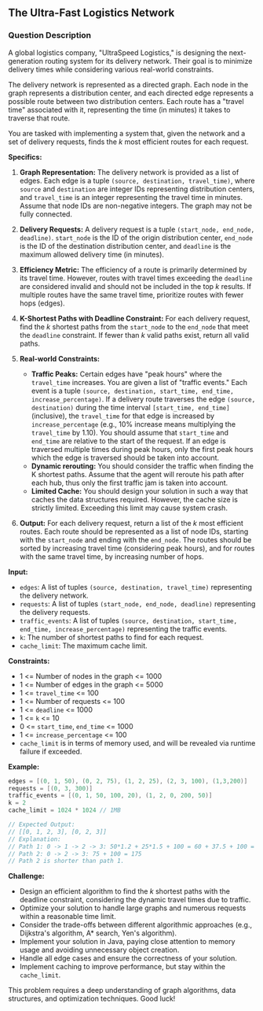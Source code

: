 ## The Ultra-Fast Logistics Network

### Question Description

A global logistics company, "UltraSpeed Logistics," is designing the next-generation routing system for its delivery network. Their goal is to minimize delivery times while considering various real-world constraints.

The delivery network is represented as a directed graph. Each node in the graph represents a distribution center, and each directed edge represents a possible route between two distribution centers. Each route has a "travel time" associated with it, representing the time (in minutes) it takes to traverse that route.

You are tasked with implementing a system that, given the network and a set of delivery requests, finds the *k* most efficient routes for each request.

**Specifics:**

1.  **Graph Representation:** The delivery network is provided as a list of edges. Each edge is a tuple `(source, destination, travel_time)`, where `source` and `destination` are integer IDs representing distribution centers, and `travel_time` is an integer representing the travel time in minutes. Assume that node IDs are non-negative integers. The graph may not be fully connected.

2.  **Delivery Requests:** A delivery request is a tuple `(start_node, end_node, deadline)`. `start_node` is the ID of the origin distribution center, `end_node` is the ID of the destination distribution center, and `deadline` is the maximum allowed delivery time (in minutes).

3.  **Efficiency Metric:** The efficiency of a route is primarily determined by its travel time. However, routes with travel times exceeding the `deadline` are considered invalid and should not be included in the top *k* results. If multiple routes have the same travel time, prioritize routes with fewer hops (edges).

4.  **K-Shortest Paths with Deadline Constraint:** For each delivery request, find the *k* shortest paths from the `start_node` to the `end_node` that meet the `deadline` constraint. If fewer than *k* valid paths exist, return all valid paths.

5.  **Real-world Constraints:**
    *   **Traffic Peaks:** Certain edges have "peak hours" where the `travel_time` increases. You are given a list of "traffic events." Each event is a tuple `(source, destination, start_time, end_time, increase_percentage)`. If a delivery route traverses the edge `(source, destination)` during the time interval `[start_time, end_time]` (inclusive), the `travel_time` for that edge is increased by `increase_percentage` (e.g., 10% increase means multiplying the `travel_time` by 1.10). You should assume that `start_time` and `end_time` are relative to the start of the request. If an edge is traversed multiple times during peak hours, only the first peak hours which the edge is traversed should be taken into account.
    *   **Dynamic rerouting:** You should consider the traffic when finding the K shortest paths. Assume that the agent will reroute his path after each hub, thus only the first traffic jam is taken into account.
    *   **Limited Cache:** You should design your solution in such a way that caches the data structures required. However, the cache size is strictly limited. Exceeding this limit may cause system crash.

6.  **Output:** For each delivery request, return a list of the *k* most efficient routes. Each route should be represented as a list of node IDs, starting with the `start_node` and ending with the `end_node`. The routes should be sorted by increasing travel time (considering peak hours), and for routes with the same travel time, by increasing number of hops.

**Input:**

*   `edges`: A list of tuples `(source, destination, travel_time)` representing the delivery network.
*   `requests`: A list of tuples `(start_node, end_node, deadline)` representing the delivery requests.
*   `traffic_events`: A list of tuples `(source, destination, start_time, end_time, increase_percentage)` representing the traffic events.
*   `k`: The number of shortest paths to find for each request.
*   `cache_limit`: The maximum cache limit.

**Constraints:**

*   1 <= Number of nodes in the graph <= 1000
*   1 <= Number of edges in the graph <= 5000
*   1 <= `travel_time` <= 100
*   1 <= Number of requests <= 100
*   1 <= `deadline` <= 1000
*   1 <= `k` <= 10
*   0 <= `start_time`, `end_time` <= 1000
*   1 <= `increase_percentage` <= 100
*   `cache_limit` is in terms of memory used, and will be revealed via runtime failure if exceeded.

**Example:**

```java
edges = [(0, 1, 50), (0, 2, 75), (1, 2, 25), (2, 3, 100), (1,3,200)]
requests = [(0, 3, 300)]
traffic_events = [(0, 1, 50, 100, 20), (1, 2, 0, 200, 50)]
k = 2
cache_limit = 1024 * 1024 // 1MB

// Expected Output:
// [[0, 1, 2, 3], [0, 2, 3]]
// Explanation:
// Path 1: 0 -> 1 -> 2 -> 3: 50*1.2 + 25*1.5 + 100 = 60 + 37.5 + 100 = 197.5
// Path 2: 0 -> 2 -> 3: 75 + 100 = 175
// Path 2 is shorter than path 1.
```

**Challenge:**

*   Design an efficient algorithm to find the *k* shortest paths with the deadline constraint, considering the dynamic travel times due to traffic.
*   Optimize your solution to handle large graphs and numerous requests within a reasonable time limit.
*   Consider the trade-offs between different algorithmic approaches (e.g., Dijkstra's algorithm, A\* search, Yen's algorithm).
*   Implement your solution in Java, paying close attention to memory usage and avoiding unnecessary object creation.
*   Handle all edge cases and ensure the correctness of your solution.
*   Implement caching to improve performance, but stay within the `cache_limit`.

This problem requires a deep understanding of graph algorithms, data structures, and optimization techniques. Good luck!
